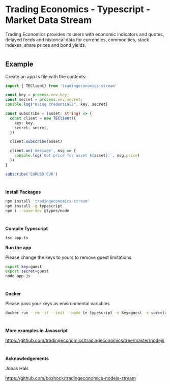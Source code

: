 # Trading Economics - Typescript - Market Data Stream

Trading Economics provides its users with economic indicators and quotes, delayed feeds and historical data for currencies, commodities, stock indexes, share prices and bond yields. 

#
## Example

Create an app.ts file with the contents:


```typescript
import { TEClient} from 'tradingeconomics-stream'

const key = process.env.key;
const secret = process.env.secret;
console.log("Using credentials", key, secret)

const subscribe = (asset: string) => {
  const client = new TEClient({
    key: key,
    secret: secret,
  })

  client.subscribe(asset)

  client.on('message', msg => {
    console.log(`Got price for asset ${asset}:`, msg.price)
  })
}

subscribe('EURUSD:CUR')
```

#
**Install Packages**

```bash
npm install 'tradingeconomics-stream'
npm install -g typescript
npm i --save-dev @types/node
```


#
**Compile Typescript**

```bash
tsc app.ts
```

**Run the app**

Please change the keys to yours to remove guest limitations

```bash
export key=guest
export secret=guest 
node app.js
```
#

**Docker**

Please pass your keys as environmental variables

```bash
docker run --rm -it --init --name te-typescript -e key=guest -e secret=guest tradingeconomics/typescript:latest
```
#



##

**More examples in Javascript**


https://github.com/tradingeconomics/tradingeconomics/tree/master/nodejs

##

#

**Acknowledgements** 


Jonas Hals


https://github.com/boxhock/tradingeconomics-nodejs-stream



